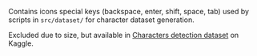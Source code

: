 Contains icons special keys (backspace, enter, shift, space, tab) used by scripts in `src/dataset/` for character dataset generation.  
  
Excluded due to size, but available in [Characters detection dataset](https://www.kaggle.com/datasets/lorencjan/characters-detection-dataset) on Kaggle.